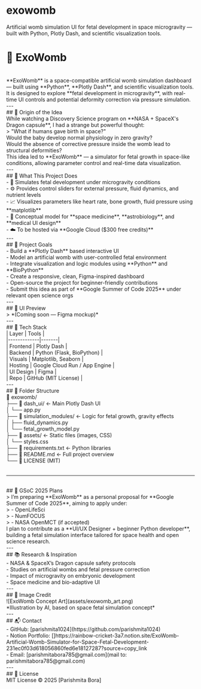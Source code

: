 # exowomb
Artificial womb simulation UI for fetal development in space microgravity — built with Python, Plotly Dash, and scientific visualization tools.
# 🌌 ExoWomb
<br>
**ExoWomb** is a space-compatible artificial womb simulation dashboard — built using **Python**, **Plotly Dash**, and scientific visualization tools.  
It is designed to explore **fetal development in microgravity**, with real-time UI controls and potential deformity correction via pressure simulation.
<br>
---
<br>
## 🌱 Origin of the Idea
<br>
While watching a Discovery Science program on **NASA + SpaceX's Dragon capsule**, I had a strange but powerful thought:  
<br>
> "What if humans gave birth in space?"  
<br>
Would the baby develop normal physiology in zero gravity?  
<br>
Would the absence of corrective pressure inside the womb lead to structural deformities?
<br>
This idea led to **ExoWomb** — a simulator for fetal growth in space-like conditions, allowing parameter control and real-time data visualization.
<br>
---
<br>
## 🧠 What This Project Does
<br>
- 🧪 Simulates fetal development under microgravity conditions  
<br>
- ⚙️ Provides control sliders for external pressure, fluid dynamics, and nutrient levels  
<br>
- 📈 Visualizes parameters like heart rate, bone growth, fluid pressure using **matplotlib**  
<br>
- 🧬 Conceptual model for **space medicine**, **astrobiology**, and **medical UI design**  
<br>
- ☁️ To be hosted via **Google Cloud ($300 free credits)**
<br>
---
<br>
## 🎯 Project Goals
<br>
- Build a **Plotly Dash** based interactive UI
<br>
- Model an artificial womb with user-controlled fetal environment
<br>
- Integrate visualization and logic modules using **Python** and **BioPython**
<br>
- Create a responsive, clean, Figma-inspired dashboard
<br>
- Open-source the project for beginner-friendly contributions
<br>
- Submit this idea as part of **Google Summer of Code 2025** under relevant open science orgs
<br>
---
<br>
## 📐 UI Preview
<br>
> *(Coming soon — Figma mockup)*  
<br>
---
<br>
## 🧪 Tech Stack
<br>
| Layer       | Tools |
<br>
|-------------|-------|
<br>
| Frontend    | Plotly Dash |
<br>
| Backend     | Python (Flask, BioPython) |
<br>
| Visuals     | Matplotlib, Seaborn |
<br>
| Hosting     | Google Cloud Run / App Engine |
<br>
| UI Design   | Figma |
<br>
| Repo        | GitHub (MIT License) |
<br>
---
<br>
## 📁 Folder Structure
<br>
📁 exowomb/
<br>
├── 📁 dash_ui/               ← Main Plotly Dash UI
<br>
│   └── app.py
<br>
├── 📁 simulation_modules/    ← Logic for fetal growth, gravity effects
<br>
│   ├── fluid_dynamics.py
<br>
│   └── fetal_growth_model.py
<br>
├── 📁 assets/                ← Static files (images, CSS)
<br>
│   └── styles.css
<br>
├── 📄 requirements.txt       ← Python libraries
<br>
├── 📄 README.md              ← Full project overview
<br>
└── 📄 LICENSE (MIT)
<br>
<br>

---
<br>
## 🤝 GSoC 2025 Plans
<br>
> I’m preparing **ExoWomb** as a personal proposal for **Google Summer of Code 2025**, aiming to apply under:
<br>
> - OpenLifeSci  
<br>
> - NumFOCUS  
<br>
> - NASA OpenMCT (if accepted)
<br>
I plan to contribute as a **UI/UX Designer + beginner Python developer**, building a fetal simulation interface tailored for space health and open science research.
<br>
---
<br>
## 📚 Research & Inspiration
<br>
- NASA & SpaceX’s Dragon capsule safety protocols
<br>
- Studies on artificial wombs and fetal pressure correction
<br>
- Impact of microgravity on embryonic development
<br>
- Space medicine and bio-adaptive UI
<br>
---
<br>
## 📸 Image Credit
<br>
![ExoWomb Concept Art](assets/exowomb_art.png)  
<br>
*Illustration by AI, based on space fetal simulation concept*
<br>
---
<br>
## 📬 Contact
<br>
- GitHub: [parishmita1024](https://github.com/parishmita1024)
<br>
- Notion Portfolio: []https://rainbow-cricket-3a7.notion.site/ExoWomb-Artificial-Womb-Simulator-for-Space-Fetal-Development-231ec0f03d618056860fed6e18127287?source=copy_link
<br>
- Email: [parishmitabora785@gmail.com](mail to: parishmitabora785@gmail.com)
<br>
---
<br>
## 🪪 License
<br>
MIT License © 2025 [Parishmita Bora]

